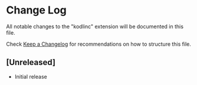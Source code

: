 # Change Log

All notable changes to the "kodlinc" extension will be documented in this file.

Check [Keep a Changelog](http://keepachangelog.com/) for recommendations on how to structure this file.

## [Unreleased]

- Initial release